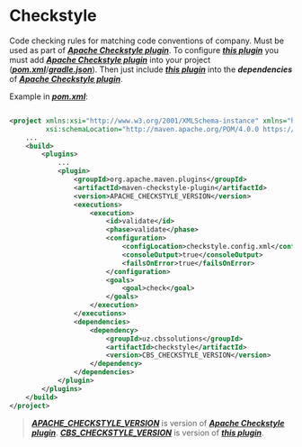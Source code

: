 # Checkstyle

Code checking rules for matching code conventions of company. Must be used as part of [***Apache Checkstyle plugin***](https://checkstyle.sourceforge.io/). 
To configure [***this plugin***](https://github.com/Israiloff/checkstyle) you must add 
[***Apache Checkstyle plugin***](https://checkstyle.sourceforge.io/) into your project 
([***pom.xml***](https://maven.apache.org/guides/introduction/introduction-to-the-pom.html)/[***gradle.json***](https://gradle.org/)).
Then just include [***this plugin***](https://github.com/Israiloff/checkstyle) into the 
***dependencies*** of [***Apache Checkstyle plugin***](https://checkstyle.sourceforge.io/).

Example in [***pom.xml***](https://maven.apache.org/guides/introduction/introduction-to-the-pom.html):

```xml

<project xmlns:xsi="http://www.w3.org/2001/XMLSchema-instance" xmlns="http://maven.apache.org/POM/4.0.0"
         xsi:schemaLocation="http://maven.apache.org/POM/4.0.0 https://maven.apache.org/xsd/maven-4.0.0.xsd">
    ...
    <build>
        <plugins>
            ...
            <plugin>
                <groupId>org.apache.maven.plugins</groupId>
                <artifactId>maven-checkstyle-plugin</artifactId>
                <version>APACHE_CHECKSTYLE_VERSION</version>
                <executions>
                    <execution>
                        <id>validate</id>
                        <phase>validate</phase>
                        <configuration>
                            <configLocation>checkstyle.config.xml</configLocation>
                            <consoleOutput>true</consoleOutput>
                            <failsOnError>true</failsOnError>
                        </configuration>
                        <goals>
                            <goal>check</goal>
                        </goals>
                    </execution>
                </executions>
                <dependencies>
                    <dependency>
                        <groupId>uz.cbssolutions</groupId>
                        <artifactId>checkstyle</artifactId>
                        <version>CBS_CHECKSTYLE_VERSION</version>
                    </dependency>
                </dependencies>
            </plugin>
        </plugins>
    </build>
</project>
```

> [***APACHE_CHECKSTYLE_VERSION***](https://mvnrepository.com/artifact/org.apache.maven.plugins/maven-checkstyle-plugin) is version of [***Apache Checkstyle plugin***](https://checkstyle.sourceforge.io/). 
> [***CBS_CHECKSTYLE_VERSION***](https://github.com/Israiloff/checkstyle) is version of [***this plugin***](https://github.com/Israiloff/checkstyle).